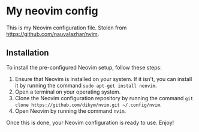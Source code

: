 # My neovim config

This is my Neovim configuration file. Stolen from https://github.com/nauvalazhar/nvim.

## Installation

To install the pre-configured Neovim setup, follow these steps:

1. Ensure that Neovim is installed on your system. If it isn't, you can install it by running the command `sudo apt-get install neovim`.
2. Open a terminal on your operating system.
3. Clone the Neovim configuration repository by running the command `git clone https://github.com/dikym/nvim.git ~/.config/nvim`.
4. Open Neovim by running the command `nvim`.

Once this is done, your Neovim configuration is ready to use. Enjoy!
